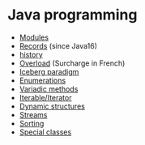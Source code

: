 # Java programming

* [Modules](expert/modules.md)
* [Records](expert/records.md) (since Java16)
* [history](beginner/history.md)
* [Overload](beginner/overload.md) (Surcharge in French)
* [Iceberg paradigm](advanced/icerberg.md)
* [Enumerations](advanced/enumerations.md)
* [Variadic methods](advanced/variadic.md)
* [Iterable/Iterator](advanced/iterable.md)
* [Dynamic structures](advanced/dynamic.md)
* [Streams](advanced/streams.md)
* [Sorting](advanced/sort.md)
* [Special classes](expert/special-classes.md)